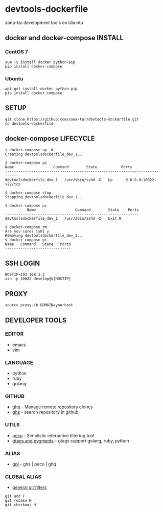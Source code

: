 # devtools-dockerfile
sona-tar development tools on Ubuntu


## docker and docker-compose INSTALL
### CentOS 7
```
yum -y install docker python-pip
pip install docker-compose
```

### Ubuntu
```
apt-get install docker python-pip
pip install docker-compose
```


## SETUP

```
git clone https://github.com/sona-tar/devtools-dockerfile.git
cd devtools-dockerfile
```

## docker-compose LIFECYCLE
```
$ docker-compose up -d
Creating devtoolsdockerfile_dev_1...

$ docker-compose ps
Name                  Command        State           Ports
----------------------------------------------------------------------------
devtoolsdockerfile_dev_1   /usr/sbin/sshd -D   Up      0.0.0.0:10022->22/tcp

$ docker-compose stop
Stopping devtoolsdockerfile_dev_1...

$ docker-compose ps
          Name                  Command        State    Ports
-------------------------------------------------------------
devtoolsdockerfile_dev_1   /usr/sbin/sshd -D   Exit 0

$ docker-compose rm
Are you sure? [yN] y
Removing devtoolsdockerfile_dev_1...
$ docker-compose ps
Name   Command   State   Ports
------------------------------
```

## SSH LOGIN

```
HOSTIP=192.168.1.2
ssh -p 10022 develop@${HOSTIP}
```


## PROXY

```
source proxy.sh DOMAIN=yourhost
```

## DEVELOPER TOOLS

### EDITOR

* emacs
* vim

### LANGUAGE

* python
* ruby
* golang

### GITHUB

* [ghq](https://github.com/motemen/ghq) -  Manage remote repository clones
* [ghs](https://github.com/sona-tar/ghs) -  search repository in github

### UTILS

* [peco](https://github.com/peco/peco) - Simplistic interactive filtering tool
* [gtags and pygments](http://qiita.com/sona-tar/items/672df1259a76f082ce42) - gtags support golang, ruby, python


### ALIAS

* [gpi](http://qiita.com/sona-tar/items/c11063cd3671c07b6e0a) - ghs | peco | ghq


### GLOBAL ALIAS

* [general git filters](http://qiita.com/sona-tar/items/fe401c597e8e51d4e243)
```
git add F
git rebase H
git checkout H
```
